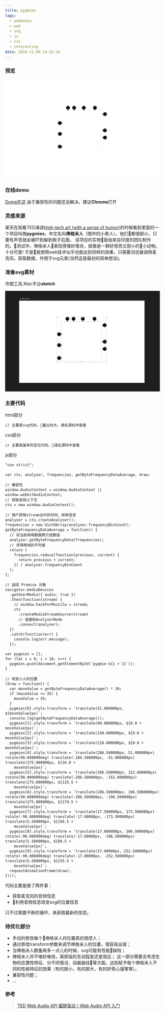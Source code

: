 ```yaml
---
title: pygmies
tags:
  - webAudio
  - web
  - svg
  - js
  - css
  - interesting
date: 2018-11-09 14:32:14
---
```

### 预览
![1.0](pygmies/1.0.png)
### 在线demo
[Dome在这](https://codepen.io/randomyang/pen/xQVBwG)
由于兼容性的问题还没解决，建议**Chrome**打开
### 灵感来源
某天在观看TED演讲[High-tech art (with a sense of humor)](https://www.ted.com/talks/aparna_rao_high_tech_art_with_a_sense_of_humor/discussion#t-13221)的时候看到里面的一个项目叫做**pygmies**，中文名叫**俾格米人**（图中的小黑人）。他们都很胆小，只要有声音就会被吓到躲到板子后面。
该项目的实物是由来自印度的团队制作的。测试中，俾格米人表现得惟妙惟肖，就像是一群好奇而又胆小的小动物。十分可爱!
于是我想用web技术似乎也能达到同样的效果。只需要浏览器调用麦克风，获取数据，作用于svg元素(当然这是最初的简单想法)。

### 准备svg素材
作图工具,Mac平台**sketch**

![2.0](pygmies/2.0.png)
### 主要代码

html部分
```
// 主要是svg代码，量比较大，请在源码中查看
```

css部分
```
// 主要是基本的定位代码，请在源码中查看
```

js部分
```
"use strict";

var ctx, analyser, frequencies, getByteFrequencyDataAverage, draw;

// 兼容性
window.AudioContext = window.AudioContext || window.webkitAudioContext;
// 获取音频上下文
ctx = new window.AudioContext();

// 用户获取stream当中的时间、频率信息
analyser = ctx.createAnalyser();
frequencies = new Uint8Array(analyser.frequencyBinCount);
getByteFrequencyDataAverage = function() {
  // 将当前频域数据拷贝进数组
  analyser.getByteFrequencyData(frequencies);
  // 求得频域的平均值
  return (
    frequencies.reduce(function(previous, current) {
      return previous + current;
    }) / analyser.frequencyBinCount
  );
};

// 返回 Promise 对象
navigator.mediaDevices
  .getUserMedia({ audio: true })
  .then(function(stream) {
    // window.hackForMozzila = stream;
    ctx
      .createMediaStreamSource(stream)
      // 连接到AnalyserNode
      .connect(analyser);
  })
  .catch(function(err) {
    console.log(err.message);
  });

var pygmies = [];
for (let i = 0; i < 10; i++) {
  pygmies.push(document.getElementById(`pygmie-${i + 1}`));
}

// 改变小人的位置
(draw = function() {
  var moveValue = getByteFrequencyDataAverage() * 10;
  if (moveValue >= 35) {
    moveValue = 35;
  }
  pygmies[0].style.transform = `translate(51.000000px, ${moveValue}px)`;
  console.log(getByteFrequencyDataAverage());
  pygmies[1].style.transform = `translate(89.000000px, ${0.0 + moveValue}px)`;
  pygmies[2].style.transform = `translate(149.000000px, ${0.0 + moveValue}px)`;
  pygmies[3].style.transform = `translate(218.000000px, ${0.0 + moveValue}px)`;
  pygmies[4].style.transform = `translate(286.500000px, 51.000000px) rotate(90.000000deg) translate(-286.500000px, -51.000000px) translate(275.000000px, ${34.0 +
    moveValue}px)`;
  pygmies[5].style.transform = `translate(286.500000px, 152.000000px) rotate(90.000000deg) translate(-286.500000px, -152.000000px) translate(275.000000px, ${135.5 +
    moveValue}px)`;
  pygmies[6].style.transform = `translate(286.500000px, 196.5000000px) rotate(90.000000deg) translate(-286.500000px, -196.500000px) translate(275.000000px, ${179.5 +
    moveValue}px)`;
  pygmies[7].style.transform = `translate(17.500000px, 173.500000px) rotate(-90.000000deg) translate(-17.00000px, -173.500000px) translate(5.500000px, ${156.5 +
    moveValue}px)`;
  pygmies[8].style.transform = `translate(17.000000px, 106.500000px) rotate(-90.000000deg) translate(-17.00000px, -106.500000px) translate(5.500000px, ${89.5 +
    moveValue}px)`;
  pygmies[9].style.transform = `translate(17.00000px, 252.500000px) rotate(-90.000000deg) translate(-17.00000px, -252.500000px) translate(5.500000px, ${235.5 +
    moveValue}px)`;
  requestAnimationFrame(draw);
})();

```
代码主要是做了两件事：
* 获取麦克风的音频信息
* 利用音频信息改变svg的位置信息

只不过需要不断的循环，来获取最新的信息。


### 待优化部分

* 手动的修改每个俾格米人的位置真的很烦人；
* 通过修改transform参数来调节俾格米人的位置，很容易出错；
* 当俾格米人数量再多一点儿的时候，svg可能有性能缺陷；
* 俾格米人并不唯妙唯俏，离原版的生动程度还差很远；
这一部分需要去考虑生物的应激性特征、分不同情况、动画曲线等方面。达到赋予每个俾格米人不同的性格特征的效果（有的胆小，有的胆大，有的好奇心强等等）。
* 兼容性问题；
* ...

### 参考
> [TED](https://www.ted.com/talks/aparna_rao_high_tech_art_with_a_sense_of_humor/discussion#t-13221)
> [Web Audio API](https://developer.mozilla.org/zh-CN/docs/Web/API/Web_Audio_API#浏览器兼容性)
> [画随音动！Web Audio API 入门](https://juejin.im/entry/58b3e032ac502e006ca9db51)